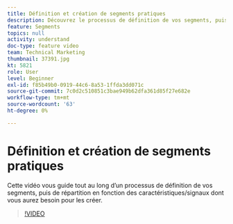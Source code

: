 ```yaml
---
title: Définition et création de segments pratiques
description: Découvrez le processus de définition de vos segments, puis ventilez-les en fonction des caractéristiques ou des signaux dont vous avez besoin pour les créer.
feature: Segments
topics: null
activity: understand
doc-type: feature video
team: Technical Marketing
thumbnail: 37391.jpg
kt: 5821
role: User
level: Beginner
exl-id: f85b49b0-0919-44c6-8a53-1ffda3dd071c
source-git-commit: 7c0d2c510851c3bae949b62dfa361d85f27e682e
workflow-type: tm+mt
source-wordcount: '63'
ht-degree: 0%

---
```


# Définition et création de segments pratiques

Cette vidéo vous guide tout au long d’un processus de définition de vos segments, puis de répartition en fonction des caractéristiques/signaux dont vous aurez besoin pour les créer.

>[!VIDEO](https://video.tv.adobe.com/v/326716/?quality=12&learn=on&captions=fre_fr)
